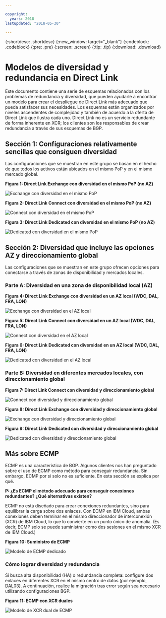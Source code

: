```yaml
---

copyright:
  years: 2018
lastupdated: "2018-05-30"

---
```


{:shortdesc: .shortdesc}
{:new_window: target="_blank"}
{:codeblock: .codeblock}
{:pre: .pre}
{:screen: .screen}
{:tip: .tip}
{:download: .download}

# Modelos de diversidad y redundancia en Direct Link

Este documento contiene una serie de esquemas relacionados con los problemas de redundancia y diversidad, que pueden ayudarle a encontrar un modelo para crear el despliegue de Direct Link más adecuado que pueda satisfacer sus necesidades. Los esquemas están organizados por niveles ascendentes de complejidad y también de acuerdo a la oferta de Direct Link que ilustra cada uno. Direct Link no es un servicio redundante de forma inherente en XCR; los clientes son los responsables de crear redundancia a través de sus esquemas de BGP. 

## Sección 1: Configuraciones relativamente sencillas que consiguen diversidad

Las configuraciones que se muestran en este grupo se basan en el hecho de que todos los activos están ubicados en el mismo PoP y en el mismo mercado global.

**Figura 1: Direct Link Exchange con diversidad en el mismo PoP (no AZ)**

![Exchange con diversidad en el mismo PoP](/images/exchange-diversity-same-pop.png)

**Figura 2: Direct Link Connect con diversidad en el mismo PoP (no AZ)**

![Connect con diversidad en el mismo PoP](/images/connect-diversity-same-pop.png)

**Figura 3: Direct Link Dedicated con diversidad en el mismo PoP (no AZ)**

![Dedicated con diversidad en el mismo PoP](/images/dedicated-diversity-same-pop.png)

## Sección 2: Diversidad que incluye las opciones AZ y direccionamiento global

Las configuraciones que se muestran en este grupo ofrecen opciones para conectarse a través de zonas de disponibilidad y mercados locales.

### Parte A: Diversidad en una zona de disponibilidad local (AZ)

**Figura 4: Direct Link Exchange con diversidad en un AZ local (WDC, DAL, FRA, LON)**

![Exchange con diversidad en el AZ local](/images/exchange-diversity-local-az.png)

**Figura 5: Direct Link Connect con diversidad en un AZ local (WDC, DAL, FRA, LON)**

![Connect con diversidad en el AZ local](/images/connect-diversity-local-az.png)

**Figura 6: Direct Link Dedicated con diversidad en un AZ local (WDC, DAL, FRA, LON)**

![Dedicated con diversidad en el AZ local](/images/dedicated-diversity-local-az.png)

### Parte B: Diversidad en diferentes mercados locales, con direccionamiento global

**Figura 7: Direct Link Connect con diversidad y direccionamiento global**

![Connect con diversidad y direccionamiento global](/images/connect-diversity-global.png)

**Figura 8: Direct Link Exchange con diversidad y direccionamiento global**

![Exchange con diversidad y direccionamiento global](/images/exchange-diversity-global.png)

**Figura 9: Direct Link Dedicated con diversidad y direccionamiento global**

![Dedicated con diversidad y direccionamiento global](/images/dedicated-diversity-global.png)

## Más sobre ECMP

ECMP es una característica de BGP. Algunos clientes nos han preguntado sobre el uso de ECMP como método para conseguir redundancia. Sin embargo, ECMP por sí solo no es suficiente. En esta sección se explica por qué.

**P: ¿Es ECMP el método adecuado para conseguir conexiones redundantes? ¿Qué alternativas existen?**

ECMP no está diseñado para crear conexiones redundantes, sino para equilibrar la carga sobre dos enlaces. Con ECMP en IBM Cloud, ambas conexiones deben terminar en el mismo direccionador de interconexión (XCR) de IBM Cloud, lo que lo convierte en un punto único de anomalía. (Es decir, ECMP solo se puede suministrar como dos sesiones en el mismo XCR de IBM Cloud.)

**Figura 10: Suministro de ECMP**

![Modelo de ECMP dedicado](/images/ecmp-without-diversity.png)

### Cómo lograr diversidad y redundancia

Si busca alta disponibilidad (HA) o redundancia completa: configure dos enlaces en diferentes XCR en el mismo centro de datos (por ejemplo, DAL03). A continuación, realice la migración tras error según sea necesario utilizando configuraciones BGP.

**Figura 11: ECMP con XCR duales**

![Modelo de XCR dual de ECMP](/images/ecmp-with-diversity.png)

